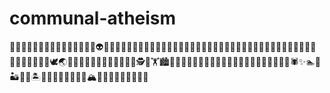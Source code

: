 # communal-atheism

👩🌠🧚‍♀️🤖🌴👨‍👨‍👧‍👦👩‍🎤🦇🍑👲👽👩‍👧👨‍🦰🍀🎍🍂💀👫👧👨‍🌾🎃👮🍄👨‍💻🦹‍♀️🌌👨‍🚀🐸🐧👨‍🎓🐙👨‍👩‍👧🐄👸💃🥑🦠🦢🥦🦸‍♂️👴🤱🐫👯🌋🕊🌏🐀🧜‍♀️👩‍🦱🧀👨‍⚖️😈👩‍🔬🧔🕵🌵🏋🏙🌲🤼‍♂️👩‍🔧🐳🤸‍♀️🌝🌱🍆🌻🐱🌉🦉🦊🍁🙊🌅👳🦋🕷✨🏊🦎🏜🦞🦔🏝🧟‍♀️🐬👩‍🏫🦟🦄🍇🏔👨‍🏭👶🥀🦓🧙‍♂️🧗‍♂️
